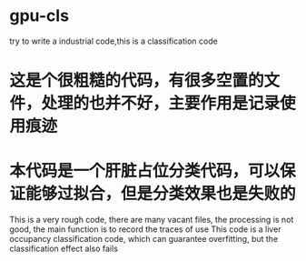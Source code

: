 # gpu-cls
try to write a industrial code,this is a classification code

# 这是个很粗糙的代码，有很多空置的文件，处理的也并不好，主要作用是记录使用痕迹
# 本代码是一个肝脏占位分类代码，可以保证能够过拟合，但是分类效果也是失败的

This is a very rough code, there are many vacant files, the processing is not good, the main function is to record the traces of use
This code is a liver occupancy classification code, which can guarantee overfitting, but the classification effect also fails
